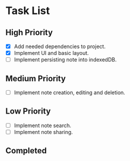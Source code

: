 # Task List

## High Priority

- [x] Add needed dependencies to project.
- [x] Implement UI and basic layout.
- [ ] Implement persisting note into indexedDB.

## Medium Priority

- [ ] Implement note creation, editing and deletion.

## Low Priority

- [ ] Implement note search.
- [ ] Implement note sharing.

## Completed
